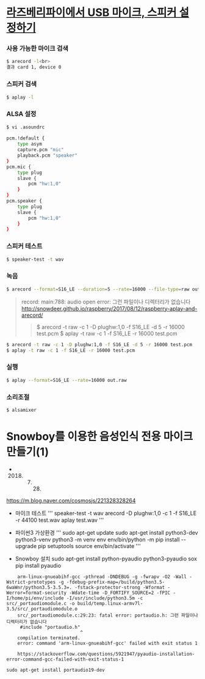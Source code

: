 # [라즈베리파이에서 USB 마이크, 스피커 설정하기](https://diy-project.tistory.com/88)

### 사용 가능한 마이크 검색
```bash
$ arecord -l<br>
결과 card 1, device 0
```

### 스피커 검색
```bash
$ aplay -l
```

### ALSA 설정
```bash
$ vi .asoundrc
   
pcm.!default {
    type asym
    capture.pcm "mic"
    playback.pcm "speaker"
}
pcm.mic {
    type plug
    slave {
        pcm "hw:1,0"
    }
}
pcm.speaker {
    type plug
    slave {
        pcm "hw:1,0"
    }
}
```

### 스피커 테스트
```bash
$ speaker-test -t wav
```

### 녹음
```bash
$ arecord --format=S16_LE --duration=5 --rate=16000 --file-type=raw out.raw
```

> record: main:788: audio open error: 그런 파일이나 디렉터리가 없습니다
> http://snowdeer.github.io/raspberry/2017/08/12/raspberry-aplay-and-arecord/
>
>> $ arecord -t raw -c 1 -D plughw:1,0 -f S16_LE -d 5 -r 16000 test.pcm
>> $ aplay -t raw -c 1 -f S16_LE -r 16000 test.pcm
```bash
$ arecord -t raw -c 1 -D plughw:1,0 -f S16_LE -d 5 -r 16000 test.pcm
$ aplay -t raw -c 1 -f S16_LE -r 16000 test.pcm
```

### 실행
```bash
$ aplay --format=S16_LE --rate=16000 out.raw
```

### 소리조절
```bash
$ alsamixer
```

Snowboy를 이용한 음성인식 전용 마이크 만들기(1) 
============================================
- 2018. 7. 28.

https://m.blog.naver.com/cosmosjs/221328328264

- 마이크 테스트
'''
speaker-test -t wav
arecord -D plughw:1,0 -c 1 -f S16_LE -r 44100 test.wav
aplay test.wav
'''

- 파이썬3 가상환경
'''
sudo apt-get update
sudo apt-get install python3-dev python3-venv
python3 -m venv env
env/bin/python -m pip install --upgrade pip setuptools
source env/bin/activate
'''

- Snowboy 설치
sudo apt-get install python-pyaudio python3-pyaudio sox
pip install pyaudio

```
    arm-linux-gnueabihf-gcc -pthread -DNDEBUG -g -fwrapv -O2 -Wall -Wstrict-prototypes -g -fdebug-prefix-map=/build/python3.5-6waWnr/python3.5-3.5.3=. -fstack-protector-strong -Wformat -Werror=format-security -Wdate-time -D_FORTIFY_SOURCE=2 -fPIC -I/home/pi/env/include -I/usr/include/python3.5m -c src/_portaudiomodule.c -o build/temp.linux-armv7l-3.5/src/_portaudiomodule.o
    src/_portaudiomodule.c:29:23: fatal error: portaudio.h: 그런 파일이나 디렉터리가 없습니다
     #include "portaudio.h"
                           ^
    compilation terminated.
    error: command 'arm-linux-gnueabihf-gcc' failed with exit status 1

    https://stackoverflow.com/questions/5921947/pyaudio-installation-error-command-gcc-failed-with-exit-status-1

sudo apt-get install portaudio19-dev
```